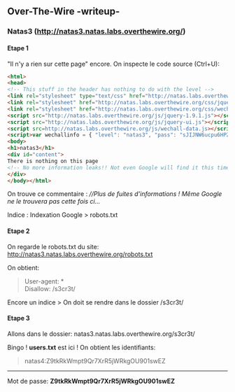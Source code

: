 ## Over-The-Wire -writeup-
### Natas3 (http://natas3.natas.labs.overthewire.org/)

#### Etape 1

"Il n'y a rien sur cette page" encore. On inspecte le code source (Ctrl+U):

```html
<html>
<head>
<!-- This stuff in the header has nothing to do with the level -->
<link rel="stylesheet" type="text/css" href="http://natas.labs.overthewire.org/css/level.css">
<link rel="stylesheet" href="http://natas.labs.overthewire.org/css/jquery-ui.css" />
<link rel="stylesheet" href="http://natas.labs.overthewire.org/css/wechall.css" />
<script src="http://natas.labs.overthewire.org/js/jquery-1.9.1.js"></script>
<script src="http://natas.labs.overthewire.org/js/jquery-ui.js"></script>
<script src=http://natas.labs.overthewire.org/js/wechall-data.js></script><script src="http://natas.labs.overthewire.org/js/wechall.js"></script>
<script>var wechallinfo = { "level": "natas3", "pass": "sJIJNW6ucpu6HPZ1ZAchaDtwd7oGrD14" };</script></head>
<body>
<h1>natas3</h1>
<div id="content">
There is nothing on this page
<!-- No more information leaks!! Not even Google will find it this time... -->
</div>
</body></html>
```

On trouve ce commentaire :
*<!-- No more information leaks!! Not even Google will find it this time... -->*
*//Plus de fuites d'informations ! Même Google ne le trouvera pas cette fois ci...*

Indice : Indexation Google > robots.txt

#### Etape 2

On regarde le robots.txt du site:
http://natas3.natas.labs.overthewire.org/robots.txt

On obtient:
> User-agent: *  
> Disallow: /s3cr3t/

Encore un indice > On doit se rendre dans le dossier /s3cr3t/

#### Etape 3

Allons dans le dossier:
natas3.natas.labs.overthewire.org/s3cr3t/

Bingo ! **users.txt** est ici ! On obtient les identifiants:
> natas4:Z9tkRkWmpt9Qr7XrR5jWRkgOU901swEZ

---

Mot de passe: **Z9tkRkWmpt9Qr7XrR5jWRkgOU901swEZ**
